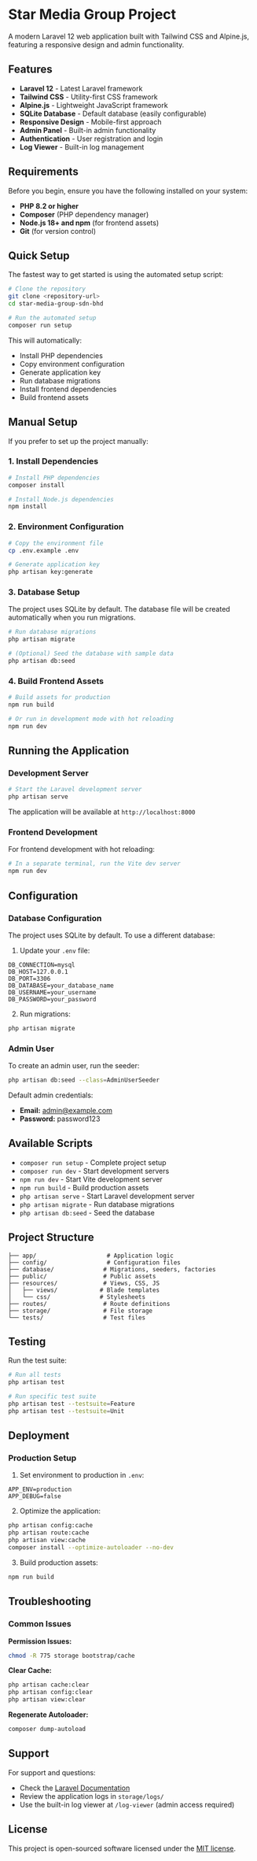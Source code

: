 # Star Media Group Project

A modern Laravel 12 web application built with Tailwind CSS and Alpine.js, featuring a responsive design and admin functionality.

## Features

- **Laravel 12** - Latest Laravel framework
- **Tailwind CSS** - Utility-first CSS framework
- **Alpine.js** - Lightweight JavaScript framework
- **SQLite Database** - Default database (easily configurable)
- **Responsive Design** - Mobile-first approach
- **Admin Panel** - Built-in admin functionality
- **Authentication** - User registration and login
- **Log Viewer** - Built-in log management

## Requirements

Before you begin, ensure you have the following installed on your system:

- **PHP 8.2 or higher**
- **Composer** (PHP dependency manager)
- **Node.js 18+ and npm** (for frontend assets)
- **Git** (for version control)

## Quick Setup

The fastest way to get started is using the automated setup script:

```bash
# Clone the repository
git clone <repository-url>
cd star-media-group-sdn-bhd

# Run the automated setup
composer run setup
```

This will automatically:
- Install PHP dependencies
- Copy environment configuration
- Generate application key
- Run database migrations
- Install frontend dependencies
- Build frontend assets

## Manual Setup

If you prefer to set up the project manually:

### 1. Install Dependencies

```bash
# Install PHP dependencies
composer install

# Install Node.js dependencies
npm install
```

### 2. Environment Configuration

```bash
# Copy the environment file
cp .env.example .env

# Generate application key
php artisan key:generate
```

### 3. Database Setup

The project uses SQLite by default. The database file will be created automatically when you run migrations.

```bash
# Run database migrations
php artisan migrate

# (Optional) Seed the database with sample data
php artisan db:seed
```

### 4. Build Frontend Assets

```bash
# Build assets for production
npm run build

# Or run in development mode with hot reloading
npm run dev
```

## Running the Application

### Development Server

```bash
# Start the Laravel development server
php artisan serve
```

The application will be available at `http://localhost:8000`

### Frontend Development

For frontend development with hot reloading:

```bash
# In a separate terminal, run the Vite dev server
npm run dev
```

## Configuration

### Database Configuration

The project uses SQLite by default. To use a different database:

1. Update your `.env` file:
```env
DB_CONNECTION=mysql
DB_HOST=127.0.0.1
DB_PORT=3306
DB_DATABASE=your_database_name
DB_USERNAME=your_username
DB_PASSWORD=your_password
```

2. Run migrations:
```bash
php artisan migrate
```

### Admin User

To create an admin user, run the seeder:

```bash
php artisan db:seed --class=AdminUserSeeder
```

Default admin credentials:
- **Email:** admin@example.com
- **Password:** password123

## Available Scripts

- `composer run setup` - Complete project setup
- `composer run dev` - Start development servers
- `npm run dev` - Start Vite development server
- `npm run build` - Build production assets
- `php artisan serve` - Start Laravel development server
- `php artisan migrate` - Run database migrations
- `php artisan db:seed` - Seed the database

## Project Structure

```
├── app/                    # Application logic
├── config/                 # Configuration files
├── database/              # Migrations, seeders, factories
├── public/                # Public assets
├── resources/             # Views, CSS, JS
│   ├── views/            # Blade templates
│   └── css/              # Stylesheets
├── routes/                # Route definitions
├── storage/               # File storage
└── tests/                 # Test files
```

## Testing

Run the test suite:

```bash
# Run all tests
php artisan test

# Run specific test suite
php artisan test --testsuite=Feature
php artisan test --testsuite=Unit
```

## Deployment

### Production Setup

1. Set environment to production in `.env`:
```env
APP_ENV=production
APP_DEBUG=false
```

2. Optimize the application:
```bash
php artisan config:cache
php artisan route:cache
php artisan view:cache
composer install --optimize-autoloader --no-dev
```

3. Build production assets:
```bash
npm run build
```

## Troubleshooting

### Common Issues

**Permission Issues:**
```bash
chmod -R 775 storage bootstrap/cache
```

**Clear Cache:**
```bash
php artisan cache:clear
php artisan config:clear
php artisan view:clear
```

**Regenerate Autoloader:**
```bash
composer dump-autoload
```

## Support

For support and questions:
- Check the [Laravel Documentation](https://laravel.com/docs)
- Review the application logs in `storage/logs/`
- Use the built-in log viewer at `/log-viewer` (admin access required)

## License

This project is open-sourced software licensed under the [MIT license](https://opensource.org/licenses/MIT).
